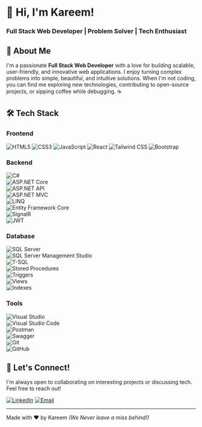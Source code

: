 # 👋 Hi, I'm Kareem!  
### **Full Stack Web Developer | Problem Solver | Tech Enthusiast**


## 🚀 About Me  
I'm a passionate **Full Stack Web Developer** with a love for building scalable, user-friendly, and innovative web applications. I enjoy turning complex problems into simple, beautiful, and intuitive solutions. When I'm not coding, you can find me exploring new technologies, contributing to open-source projects, or sipping coffee while debugging. ☕

## 🛠️ Tech Stack  

### **Frontend**  
![HTML5](https://img.shields.io/badge/HTML5-E34F26?style=for-the-badge&logo=html5&logoColor=white)
![CSS3](https://img.shields.io/badge/CSS3-1572B6?style=for-the-badge&logo=css3&logoColor=white)
![JavaScript](https://img.shields.io/badge/JavaScript-F7DF1E?style=for-the-badge&logo=javascript&logoColor=black)
![React](https://img.shields.io/badge/React-61DAFB?style=for-the-badge&logo=react&logoColor=black)
![Tailwind CSS](https://img.shields.io/badge/Tailwind_CSS-38B2AC?style=for-the-badge&logo=tailwind-css&logoColor=white)
![Bootstrap](https://img.shields.io/badge/Bootstrap-38B2AC?style=for-the-badge&logo=Bootstrap&logoColor=white)

### **Backend**  
![C#](https://img.shields.io/badge/C%23-239120?style=for-the-badge&logo=c-sharp&logoColor=white)  
![ASP.NET Core](https://img.shields.io/badge/ASP.NET%20Core-512BD4?style=for-the-badge&logo=dotnet&logoColor=white)  
![ASP.NET API](https://img.shields.io/badge/ASP.NET%20API-512BD4?style=for-the-badge&logo=dotnet&logoColor=white)  
![ASP.NET MVC](https://img.shields.io/badge/ASP.NET%20MVC-512BD4?style=for-the-badge&logo=dotnet&logoColor=white)  
![LINQ](https://img.shields.io/badge/LINQ-512BD4?style=for-the-badge&logo=dotnet&logoColor=white)  
![Entity Framework Core](https://img.shields.io/badge/Entity%20Framework%20Core-512BD4?style=for-the-badge&logo=dotnet&logoColor=white)  
![SignalR](https://img.shields.io/badge/SignalR-512BD4?style=for-the-badge&logo=dotnet&logoColor=white)  
![JWT](https://img.shields.io/badge/JWT-000000?style=for-the-badge&logo=json-web-tokens&logoColor=white)  

### **Database**  
![SQL Server](https://img.shields.io/badge/SQL%20Server-CC2927?style=for-the-badge&logo=microsoft-sql-server&logoColor=white)  
![SQL Server Management Studio](https://img.shields.io/badge/SSMS-CC2927?style=for-the-badge&logo=microsoft-sql-server&logoColor=white)  
![T-SQL](https://img.shields.io/badge/T--SQL-CC2927?style=for-the-badge&logo=microsoft-sql-server&logoColor=white)  
![Stored Procedures](https://img.shields.io/badge/Stored%20Procedures-CC2927?style=for-the-badge&logo=microsoft-sql-server&logoColor=white)  
![Triggers](https://img.shields.io/badge/Triggers-CC2927?style=for-the-badge&logo=microsoft-sql-server&logoColor=white)  
![Views](https://img.shields.io/badge/Views-CC2927?style=for-the-badge&logo=microsoft-sql-server&logoColor=white)  
![Indexes](https://img.shields.io/badge/Indexes-CC2927?style=for-the-badge&logo=microsoft-sql-server&logoColor=white)  

### **Tools**  
![Visual Studio](https://img.shields.io/badge/Visual%20Studio-5C2D91?style=for-the-badge&logo=visual-studio&logoColor=white)  
![Visual Studio Code](https://img.shields.io/badge/VS%20Code-007ACC?style=for-the-badge&logo=visual-studio-code&logoColor=white)  
![Postman](https://img.shields.io/badge/Postman-FF6C37?style=for-the-badge&logo=postman&logoColor=white)  
![Swagger](https://img.shields.io/badge/Swagger-85EA2D?style=for-the-badge&logo=swagger&logoColor=white)  
![Git](https://img.shields.io/badge/Git-F05032?style=for-the-badge&logo=git&logoColor=white)  
![GitHub](https://img.shields.io/badge/GitHub-181717?style=for-the-badge&logo=github&logoColor=white)  


## 💬 Let's Connect!  
I'm always open to collaborating on interesting projects or discussing tech. Feel free to reach out!  

[![LinkedIn](https://img.shields.io/badge/LinkedIn-0A66C2?style=for-the-badge&logo=linkedin&logoColor=white)]([https://www.linkedin.com/in/your-profile/](https://www.linkedin.com/in/kareem-nasser0/))  
[![Email](https://img.shields.io/badge/Email-D14836?style=for-the-badge&logo=gmail&logoColor=white)](mailto:kareemnasser1369@gmail.com)  


---

Made with ❤️ by Kareem
*(We Never leave a miss behind!)*
